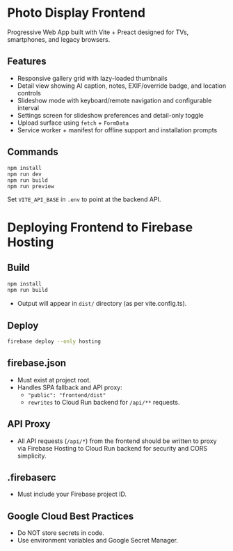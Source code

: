 # Photo Display Frontend

Progressive Web App built with Vite + Preact designed for TVs, smartphones, and legacy browsers.

## Features

- Responsive gallery grid with lazy-loaded thumbnails
- Detail view showing AI caption, notes, EXIF/override badge, and location controls
- Slideshow mode with keyboard/remote navigation and configurable interval
- Settings screen for slideshow preferences and detail-only toggle
- Upload surface using `fetch` + `FormData`
- Service worker + manifest for offline support and installation prompts

## Commands

```
npm install
npm run dev
npm run build
npm run preview
```

Set `VITE_API_BASE` in `.env` to point at the backend API.

# Deploying Frontend to Firebase Hosting

## Build
```bash
npm install
npm run build
```
- Output will appear in `dist/` directory (as per vite.config.ts).

## Deploy
```bash
firebase deploy --only hosting
```

## firebase.json
- Must exist at project root.
- Handles SPA fallback and API proxy:
  * `"public": "frontend/dist"`
  * `rewrites` to Cloud Run backend for `/api/**` requests.

## API Proxy
- All API requests (`/api/*`) from the frontend should be written to proxy via Firebase Hosting to Cloud Run backend for security and CORS simplicity.

## .firebaserc
- Must include your Firebase project ID.

## Google Cloud Best Practices
- Do NOT store secrets in code.
- Use environment variables and Google Secret Manager.